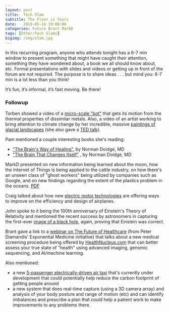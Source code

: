 ```yaml
---
layout: post
title:  Tech Slam
subtitle: The Floor is Yours
date:   2019-05-16 19:00:00
categories: Future Brant MarkD
tags: [Other/Tech Slams]
bigimg: /img/slam.jpg
---
```

In this recurring program, anyone who attends tonight has a 6-7 min window to present something that might have caught their attention, something they have wondered about, a book we all should know about, etc. Formal presentations with slides and videos or getting up in front of the forum are not required. The purpose is to share ideas . . . but mind you: 6-7 min is a lot less than you think!

It’s fun, it’s informal, it’s fast moving. Be there!

### Followup

Torben showed a video of a [micro-scale "bot"](/assets/present/2019/2019-05-16/microbots.mp4) that gets its motion from the thermal properties of dissimilar metals.  Also, a video of an artist working to bring attention to climate change by her incredible, massive [paintings of glacial landscapes](/assets/present/2019/2019-05-16/glacier-paintings.mp4) (she also gave a [TED talk](https://www.ted.com/talks/zaria_forman_drawings_that_show_the_beauty_and_fragility_of_earth)). 

Pam mentioned a couple interesting books she's reading:

* ["The Brain's Way of Healing"](https://www.amazon.com/Brains-Way-Healing-Discoveries-Neuroplasticity/dp/014312837X), by Norman Doidge, MD
* ["The Brain That Changes Itself"](https://www.amazon.com/Brain-That-Changes-Itself-Frontiers/dp/0143113100/) , by Norman Doidge, MD 

MarkD presented on new information being learned about the moon, how the Internet of Things is being applied to the cattle industry, on how there's an unseen class of "ghost workers" being utilized by companies such as Google, and on new findings regarding the extent of the plastics problem in the oceans. [PDF](/assets/present/2019/2019-05-16/markd.pdf)

Craig talked about how new [electric motor technologies](/assets/present/2019/2019-05-16/craig.pdf) are offering ways to improve on the efficiency and design of airplanes.

John spoke to it being the 100th anniversary of Einstein's Theory of Relativity and mentioned the recent success by astronomers in capturing the first-ever [image of a black hole](https://www.jpl.nasa.gov/edu/news/2019/4/19/how-scientists-captured-the-first-image-of-a-black-hole/), again, proving that Einstein was correct.

Brant gave a link to a [webinar on The Future of Healthcare](https://www.a360.digital/david-karow-post-webinar-sample-content)
 (from Peter Diamandis' Exponential Medicine initiative) that talks about a new medical screening procedure being offered by [HealthNucleus.com](https://www.healthnucleus.com) that can better assess your true state of "health" using advanced imaging, genomic sequencing, and AI/machine learning.

 Also mentioned: 

* a new [5-passenger electrically-driven air taxi](https://www.theverge.com/2019/5/16/18625088/lilium-jet-test-flight-electric-aircraft-flying-car) that's currently under development that could potentially help reduce the carbon footprint of getting people around
* a new system that does real-time capture (using a 3D camera array) and analysis of your body posture and range of motion (etc) and can identify imbalances and prescribe a plan that could help a patient work to make improvements to any problems there.
